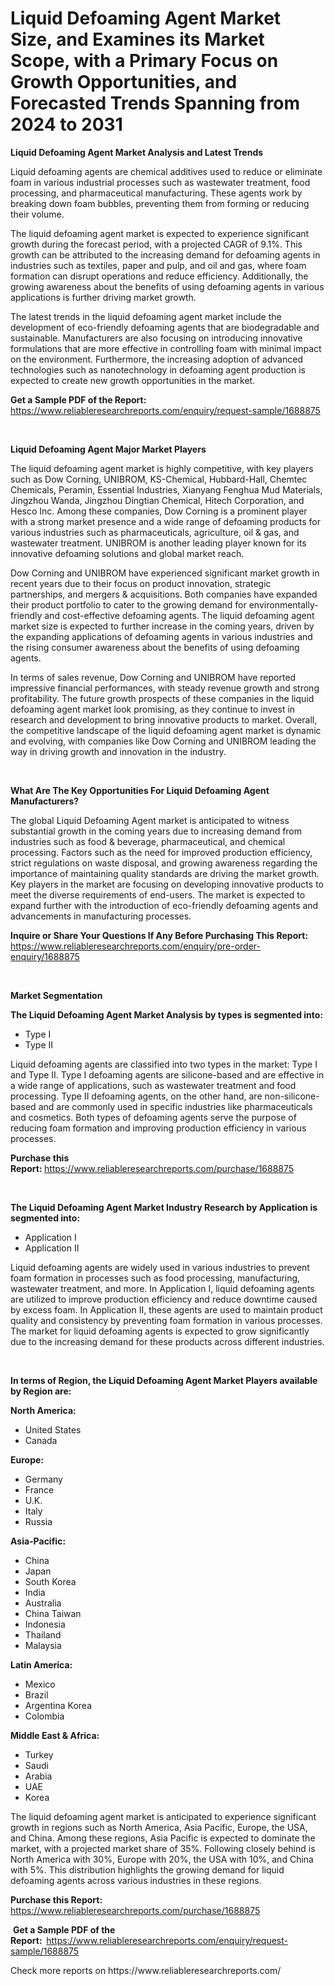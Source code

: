 <p><h1>Liquid Defoaming Agent Market Size, and Examines its Market Scope, with a Primary Focus on Growth Opportunities, and Forecasted Trends Spanning from 2024 to 2031</h1></p><p><strong>Liquid Defoaming Agent Market Analysis and Latest Trends</strong></p>
<p><p>Liquid defoaming agents are chemical additives used to reduce or eliminate foam in various industrial processes such as wastewater treatment, food processing, and pharmaceutical manufacturing. These agents work by breaking down foam bubbles, preventing them from forming or reducing their volume.</p><p>The liquid defoaming agent market is expected to experience significant growth during the forecast period, with a projected CAGR of 9.1%. This growth can be attributed to the increasing demand for defoaming agents in industries such as textiles, paper and pulp, and oil and gas, where foam formation can disrupt operations and reduce efficiency. Additionally, the growing awareness about the benefits of using defoaming agents in various applications is further driving market growth.</p><p>The latest trends in the liquid defoaming agent market include the development of eco-friendly defoaming agents that are biodegradable and sustainable. Manufacturers are also focusing on introducing innovative formulations that are more effective in controlling foam with minimal impact on the environment. Furthermore, the increasing adoption of advanced technologies such as nanotechnology in defoaming agent production is expected to create new growth opportunities in the market.</p></p>
<p><strong>Get a Sample PDF of the Report:&nbsp;</strong> <a href="https://www.reliableresearchreports.com/enquiry/request-sample/1688875">https://www.reliableresearchreports.com/enquiry/request-sample/1688875</a></p>
<p>&nbsp;</p>
<p><strong>Liquid Defoaming Agent Major Market Players</strong></p>
<p><p>The liquid defoaming agent market is highly competitive, with key players such as Dow Corning, UNIBROM, KS-Chemical, Hubbard-Hall, Chemtec Chemicals, Peramin, Essential Industries, Xianyang Fenghua Mud Materials, Jingzhou Wanda, Jingzhou Dingtian Chemical, Hitech Corporation, and Hesco Inc. Among these companies, Dow Corning is a prominent player with a strong market presence and a wide range of defoaming products for various industries such as pharmaceuticals, agriculture, oil & gas, and wastewater treatment. UNIBROM is another leading player known for its innovative defoaming solutions and global market reach.</p><p>Dow Corning and UNIBROM have experienced significant market growth in recent years due to their focus on product innovation, strategic partnerships, and mergers & acquisitions. Both companies have expanded their product portfolio to cater to the growing demand for environmentally-friendly and cost-effective defoaming agents. The liquid defoaming agent market size is expected to further increase in the coming years, driven by the expanding applications of defoaming agents in various industries and the rising consumer awareness about the benefits of using defoaming agents.</p><p>In terms of sales revenue, Dow Corning and UNIBROM have reported impressive financial performances, with steady revenue growth and strong profitability. The future growth prospects of these companies in the liquid defoaming agent market look promising, as they continue to invest in research and development to bring innovative products to market. Overall, the competitive landscape of the liquid defoaming agent market is dynamic and evolving, with companies like Dow Corning and UNIBROM leading the way in driving growth and innovation in the industry.</p></p>
<p>&nbsp;</p>
<p><strong>What Are The Key Opportunities For Liquid Defoaming Agent Manufacturers?</strong></p>
<p><p>The global Liquid Defoaming Agent market is anticipated to witness substantial growth in the coming years due to increasing demand from industries such as food & beverage, pharmaceutical, and chemical processing. Factors such as the need for improved production efficiency, strict regulations on waste disposal, and growing awareness regarding the importance of maintaining quality standards are driving the market growth. Key players in the market are focusing on developing innovative products to meet the diverse requirements of end-users. The market is expected to expand further with the introduction of eco-friendly defoaming agents and advancements in manufacturing processes.</p></p>
<p><strong>Inquire or Share Your Questions If Any Before Purchasing This Report:</strong> <a href="https://www.reliableresearchreports.com/enquiry/pre-order-enquiry/1688875">https://www.reliableresearchreports.com/enquiry/pre-order-enquiry/1688875</a></p>
<p>&nbsp;</p>
<p><strong>Market Segmentation</strong></p>
<p><strong>The Liquid Defoaming Agent Market Analysis by types is segmented into:</strong></p>
<p><ul><li>Type I</li><li>Type II</li></ul></p>
<p><p>Liquid defoaming agents are classified into two types in the market: Type I and Type II. Type I defoaming agents are silicone-based and are effective in a wide range of applications, such as wastewater treatment and food processing. Type II defoaming agents, on the other hand, are non-silicone-based and are commonly used in specific industries like pharmaceuticals and cosmetics. Both types of defoaming agents serve the purpose of reducing foam formation and improving production efficiency in various processes.</p></p>
<p><strong>Purchase this Report:&nbsp;</strong><a href="https://www.reliableresearchreports.com/purchase/1688875">https://www.reliableresearchreports.com/purchase/1688875</a></p>
<p>&nbsp;</p>
<p><strong>The Liquid Defoaming Agent Market Industry Research by Application is segmented into:</strong></p>
<p><ul><li>Application I</li><li>Application II</li></ul></p>
<p><p>Liquid defoaming agents are widely used in various industries to prevent foam formation in processes such as food processing, manufacturing, wastewater treatment, and more. In Application I, liquid defoaming agents are utilized to improve production efficiency and reduce downtime caused by excess foam. In Application II, these agents are used to maintain product quality and consistency by preventing foam formation in various processes. The market for liquid defoaming agents is expected to grow significantly due to the increasing demand for these products across different industries.</p></p>
<p>&nbsp;</p>
<p><strong>In terms of Region, the Liquid Defoaming Agent Market Players available by Region are:</strong></p>
<p>
    <p> <strong> North America: </strong>
        <ul>
            <li>United States</li>
            <li>Canada</li>
        </ul>
        </p> 
    <p> <strong> Europe: </strong>
        <ul>
            <li>Germany</li>
            <li>France</li>
            <li>U.K.</li>
            <li>Italy</li>
            <li>Russia</li>
        </ul>
        </p> 
    <p> <strong> Asia-Pacific: </strong>
        <ul>
            <li>China</li>
            <li>Japan</li>
            <li>South Korea</li>
            <li>India</li>
            <li>Australia</li>
            <li>China Taiwan</li>
            <li>Indonesia</li>
            <li>Thailand</li>
            <li>Malaysia</li>
        </ul>
        </p> 
    <p> <strong> Latin America: </strong>
        <ul>
            <li>Mexico</li>
            <li>Brazil</li>
            <li>Argentina Korea</li>
            <li>Colombia</li>
        </ul>
        </p> 
    <p> <strong> Middle East & Africa: </strong>
        <ul>
            <li>Turkey</li>
            <li>Saudi</li>
            <li>Arabia</li>
            <li>UAE</li>
            <li>Korea</li>
        </ul>
    </p>
    </p>
<p><p>The liquid defoaming agent market is anticipated to experience significant growth in regions such as North America, Asia Pacific, Europe, the USA, and China. Among these regions, Asia Pacific is expected to dominate the market, with a projected market share of 35%. Following closely behind is North America with 30%, Europe with 20%, the USA with 10%, and China with 5%. This distribution highlights the growing demand for liquid defoaming agents across various industries in these regions.</p></p>
<p><strong>Purchase this Report: </strong><a href="https://www.reliableresearchreports.com/purchase/1688875">https://www.reliableresearchreports.com/purchase/1688875</a></p>
<p>&nbsp;<strong>Get a Sample PDF of the Report:&nbsp;&nbsp;</strong><a href="https://www.reliableresearchreports.com/enquiry/request-sample/1688875">https://www.reliableresearchreports.com/enquiry/request-sample/1688875</a></p>
<p><strong></strong></p>
<p>Check more reports on https://www.reliableresearchreports.com/</p>